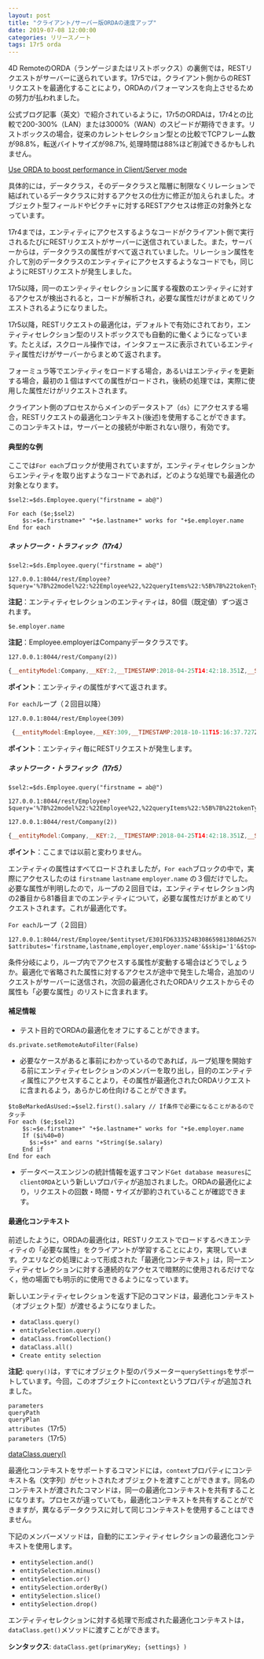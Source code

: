 ```yaml
---
layout: post
title: "クライアント/サーバー版ORDAの速度アップ"
date: 2019-07-08 12:00:00
categories: リリースノート
tags: 17r5 orda
---
```


4D RemoteのORDA（ランゲージまたはリストボックス）の裏側では，RESTリクエストがサーバーに送られています。17r5では，クライアント側からのRESTリクエストを最適化することにより，ORDAのパフォーマンスを向上させるための努力が払われました。

公式ブログ記事（英文）で紹介されているように，17r5のORDAは，17r4との比較で200-300%（LAN）または3000%（WAN）のスピードが期待できます。リストボックスの場合，従来のカレントセレクション型との比較でTCPフレーム数が98.8%，転送バイトサイズが98.7%, 処理時間は88%ほど削減できるかもしれません。

<i class="fa fa-external-link" aria-hidden="true"></i> [Use ORDA to boost performance in Client/Server mode](https://blog.4d.com/use-orda-to-boost-performance-in-client-server-mode/)

具体的には，データクラス，そのデータクラスと階層に制限なくリレーションで結ばれているデータクラスに対するアクセスの仕方に修正が加えられました。オブジェクト型フィールドやピクチャに対するRESTアクセスは修正の対象外となっています。

17r4までは，エンティティにアクセスするようなコードがクライアント側で実行されるたびにRESTリクエストがサーバーに送信されていました。また，サーバーからは，データクラスの属性がすべて返されていました。リレーション属性を介して別のデータクラスのエンティティにアクセスするようなコードでも，同じようにRESTリクエストが発生しました。

17r5以降，同一のエンティティセレクションに属する複数のエンティティに対するアクセスが検出されると，コードが解析され，必要な属性だけがまとめてリクエストされるようになりました。

17r5以降，RESTリクエストの最適化は，デフォルトで有効にされており，エンティティセレクション型のリストボックスでも自動的に働くようになっています。たとえば，スクロール操作では，インタフェースに表示されているエンティティ属性だけがサーバーからまとめて返されます。

フォーミュラ等でエンティティをロードする場合，あるいはエンティティを更新する場合，最初の１個はすべての属性がロードされ，後続の処理では，実際に使用した属性だけがリクエストされます。

クライアント側のプロセスからメインのデータストア（``ds``）にアクセスする場合，RESTリクエストの最適化コンテキスト(後述)を使用することができます。このコンテキストは，サーバーとの接続が中断されない限り，有効です。

#### 典型的な例

ここでは``For each``ブロックが使用されていますが，エンティティセレクションからエンティティを取り出すようなコードであれば，どのような処理でも最適化の対象となります。

```
$sel2:=$ds.Employee.query("firstname = ab@")

For each ($e;$sel2)
    $s:=$e.firstname+" "+$e.lastname+" works for "+$e.employer.name
End for each
```

##### ネットワーク・トラフィック（17r4）

``$sel2:=$ds.Employee.query("firstname = ab@")``

```
127.0.0.1:8044/rest/Employee?$query='%7B%22model%22:%22Employee%22,%22queryItems%22:%5B%7B%22tokenType%22:%22simpleCompWithEm%22,%22attName%22:%22firstname%22,%22emName%22:%22Employee%22,%22comparaison%22:13,%22instance%22:0,%22checkForNull%22:false,%22value%22:%22ab@%22,%22diacritical%22:false%7D%5D%7D'&$method='entityset'&$progress4Dinfo='5CB39501D9854659885585A0E40A1127'&$top='80'
```

**注記**：エンティティセレクションのエンティティは，80個（既定値）ずつ返されます。

``$e.employer.name`` 

**注記**：Employee.employerはCompanyデータクラスです。

```
127.0.0.1:8044/rest/Company(2))
```

```js
{__entityModel:Company,__KEY:2,__TIMESTAMP:2018-04-25T14:42:18.351Z,__STAMP:0,ID:2,name:Charlie Echo Animations,creationDate:0!0!0,revenues:82000000,extra:{a:false},employees:{__deferred:{uri:/rest/Company(2)/employees?$expand=employees}}}
```

**ポイント**：エンティティの属性がすべて返されます。

``For each``ループ（２回目以降）

```
127.0.0.1:8044/rest/Employee(309)
```

```js
 {__entityModel:Employee,__KEY:309,__TIMESTAMP:2018-10-11T15:16:37.727Z,__STAMP:0,ID:309,firstname:Abarrane,lastname:BIASAL,salary:30709,birthdate:0!0!0,woman:true,managerID:307,employerID:2,photo:null,extra:null,heure:0,manager:{__deferred:{uri:/rest/Employee(307),__KEY:307}},employer:{__deferred:{uri:/rest/Company(2),__KEY:2}},directReports:{__deferred:{uri:/rest/Employee(309)/directReports?$expand=directReports}}}
```

**ポイント**：エンティティ毎にRESTリクエストが発生します。

##### ネットワーク・トラフィック（17r5）

``$sel2:=$ds.Employee.query("firstname = ab@")``

```
127.0.0.1:8044/rest/Employee?$query='%7B%22model%22:%22Employee%22,%22queryItems%22:%5B%7B%22tokenType%22:%22simpleCompWithEm%22,%22attName%22:%22firstname%22,%22emName%22:%22Employee%22,%22comparaison%22:13,%22instance%22:0,%22checkForNull%22:false,%22value%22:%22ab@%22,%22diacritical%22:false%7D%5D%7D'&$method='entityset'&$progress4Dinfo='5CB39501D9854659885585A0E40A1127'&$top='80'
```

```
127.0.0.1:8044/rest/Company(2))
```

```js
{__entityModel:Company,__KEY:2,__TIMESTAMP:2018-04-25T14:42:18.351Z,__STAMP:0,ID:2,name:Charlie Echo Animations,creationDate:0!0!0,revenues:82000000,extra:{a:false},employees:{__deferred:{uri:/rest/Company(2)/employees?$expand=employees}}}
```

**ポイント**：ここまでは以前と変わりません。

エンティティの属性はすべてロードされましたが，``For each``ブロックの中で，実際にアクセスしたのは ``firstname`` ``lastname`` ``employer.name`` の３個だけでした。必要な属性が判明したので，ループの２回目では，エンティティセレクション内の2番目から81番目までのエンティティについて，必要な属性だけがまとめてリクエストされます。これが最適化です。

``For each``ループ（２回目）

```
127.0.0.1:8044/rest/Employee/$entityset/E301FD6333524B30865981380A6257C1?$attributes='firstname,lastname,employer,employer.name'&$skip='1'&$top='80'
```

条件分岐により，ループ内でアクセスする属性が変動する場合はどうでしょうか。最適化で省略された属性に対するアクセスが途中で発生した場合，追加のリクエストがサーバーに送信され，次回の最適化されたORDAリクエストからその属性も「必要な属性」のリストに含まれます。

#### 補足情報

* テスト目的でORDAの最適化をオフにすることができます。

```
ds.private.setRemoteAutoFilter(False)
```

* 必要なケースがあると事前にわかっているのであれば，ループ処理を開始する前にエンティティセレクションのメンバーを取り出し，目的のエンティティ属性にアクセスすることより，その属性が最適化されたORDAリクエストに含まれるよう，あらかじめ仕向けることができます。

```
$toBeMarkedAsUsed:=$sel2.first().salary // If条件で必要になることがあるのでタッチ
For each ($e;$sel2)
    $s:=$e.firstname+" "+$e.lastname+" works for "+$e.employer.name
    If ($i%40=0)
      $s:=$s+" and earns "+String($e.salary)
    End if 
End for each
```

* データベースエンジンの統計情報を返すコマンド``Get database measures``に``clientORDA``という新しいプロパティが追加されました。ORDAの最適化により，リクエストの回数・時間・サイズが節約されていることが確認できます。


#### 最適化コンテキスト

前述したように，ORDAの最適化は，RESTリクエストでロードするべきエンティティの「必要な属性」をクライアントが学習することにより，実現しています。クエリなどの処理によって形成された「最適化コンテキスト」は，同一エンティティセレクションに対する連続的なアクセスで暗黙的に使用されるだけでなく，他の場面でも明示的に使用できるようになっています。

新しいエンティティセレクションを返す下記のコマンドは，最適化コンテキスト（オブジェクト型）が渡せるようになりました。

* ``dataClass.query()``
* ``entitySelection.query()``
* ``dataClass.fromCollection()``
* ``dataClass.all()``
* ``Create entity selection``

**注記**: ``query()``は，すでにオブジェクト型のパラメーター``querySettings``をサポートしています。今回，このオブジェクトに``context``というプロパティが追加されました。

``parameters``  
``queryPath``  
``queryPlan``  
``attributes``（17r5）  
``parameters``（17r5）  

<i class="fa fa-external-link" aria-hidden="true"></i> [dataClass.query()](https://doc.4d.com/4Dv17R5/4D/17-R5/dataClassquery.305-4128666.ja.html#3765382)

最適化コンテキストをサポートするコマンドには，``context``プロパティにコンテキスト名（文字列）がセットされたオブジェクトを渡すことができます。同名のコンテキストが渡されたコマンドは，同一の最適化コンテキストを共有することになります。プロセスが違っていても，最適化コンテキストを共有することができますが，異なるデータクラスに対して同じコンテキストを使用することはできません。

下記のメンバーメソッドは，自動的にエンティティセレクションの最適化コンテキストを使用します。

* ``entitySelection.and()``
* ``entitySelection.minus()``
* ``entitySelection.or()``
* ``entitySelection.orderBy()``
* ``entitySelection.slice()``
* ``entitySelection.drop()``

エンティティセレクションに対する処理で形成された最適化コンテキストは，``dataClass.get()``メソッドに渡すことができます。

**シンタックス**: ``dataClass.get(primaryKey; {settings} )``
